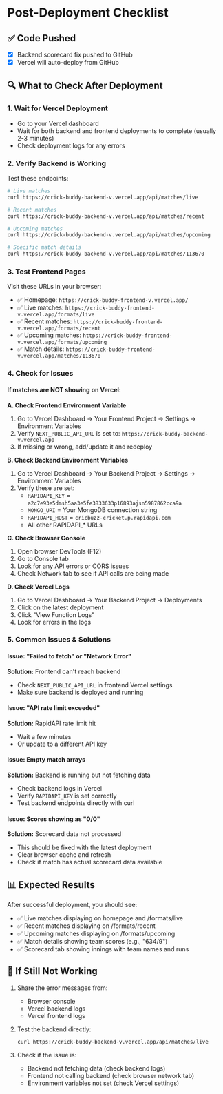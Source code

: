 # Post-Deployment Checklist

## ✅ Code Pushed
- [x] Backend scorecard fix pushed to GitHub
- [x] Vercel will auto-deploy from GitHub

## 🔍 What to Check After Deployment

### 1. Wait for Vercel Deployment
- Go to your Vercel dashboard
- Wait for both backend and frontend deployments to complete (usually 2-3 minutes)
- Check deployment logs for any errors

### 2. Verify Backend is Working
Test these endpoints:
```bash
# Live matches
curl https://crick-buddy-backend-v.vercel.app/api/matches/live

# Recent matches  
curl https://crick-buddy-backend-v.vercel.app/api/matches/recent

# Upcoming matches
curl https://crick-buddy-backend-v.vercel.app/api/matches/upcoming

# Specific match details
curl https://crick-buddy-backend-v.vercel.app/api/matches/113670
```

### 3. Test Frontend Pages
Visit these URLs in your browser:
- ✅ Homepage: `https://crick-buddy-frontend-v.vercel.app/`
- ✅ Live matches: `https://crick-buddy-frontend-v.vercel.app/formats/live`
- ✅ Recent matches: `https://crick-buddy-frontend-v.vercel.app/formats/recent`
- ✅ Upcoming matches: `https://crick-buddy-frontend-v.vercel.app/formats/upcoming`
- ✅ Match details: `https://crick-buddy-frontend-v.vercel.app/matches/113670`

### 4. Check for Issues

#### If matches are NOT showing on Vercel:

**A. Check Frontend Environment Variable**
1. Go to Vercel Dashboard → Your Frontend Project → Settings → Environment Variables
2. Verify `NEXT_PUBLIC_API_URL` is set to: `https://crick-buddy-backend-v.vercel.app`
3. If missing or wrong, add/update it and redeploy

**B. Check Backend Environment Variables**
1. Go to Vercel Dashboard → Your Backend Project → Settings → Environment Variables
2. Verify these are set:
   - `RAPIDAPI_KEY` = `a2c7e93e5dmsh5aa3e5fe3833633p16893ajsn5987862cca9a`
   - `MONGO_URI` = Your MongoDB connection string
   - `RAPIDAPI_HOST` = `cricbuzz-cricket.p.rapidapi.com`
   - All other RAPIDAPI_* URLs

**C. Check Browser Console**
1. Open browser DevTools (F12)
2. Go to Console tab
3. Look for any API errors or CORS issues
4. Check Network tab to see if API calls are being made

**D. Check Vercel Logs**
1. Go to Vercel Dashboard → Your Backend Project → Deployments
2. Click on the latest deployment
3. Click "View Function Logs"
4. Look for errors in the logs

### 5. Common Issues & Solutions

#### Issue: "Failed to fetch" or "Network Error"
**Solution:** Frontend can't reach backend
- Check `NEXT_PUBLIC_API_URL` in frontend Vercel settings
- Make sure backend is deployed and running

#### Issue: "API rate limit exceeded"
**Solution:** RapidAPI rate limit hit
- Wait a few minutes
- Or update to a different API key

#### Issue: Empty match arrays
**Solution:** Backend is running but not fetching data
- Check backend logs in Vercel
- Verify `RAPIDAPI_KEY` is set correctly
- Test backend endpoints directly with curl

#### Issue: Scores showing as "0/0"
**Solution:** Scorecard data not processed
- This should be fixed with the latest deployment
- Clear browser cache and refresh
- Check if match has actual scorecard data available

## 📊 Expected Results

After successful deployment, you should see:
- ✅ Live matches displaying on homepage and /formats/live
- ✅ Recent matches displaying on /formats/recent
- ✅ Upcoming matches displaying on /formats/upcoming
- ✅ Match details showing team scores (e.g., "634/9")
- ✅ Scorecard tab showing innings with team names and runs

## 🚨 If Still Not Working

1. Share the error messages from:
   - Browser console
   - Vercel backend logs
   - Vercel frontend logs

2. Test the backend directly:
   ```bash
   curl https://crick-buddy-backend-v.vercel.app/api/matches/live
   ```

3. Check if the issue is:
   - Backend not fetching data (check backend logs)
   - Frontend not calling backend (check browser network tab)
   - Environment variables not set (check Vercel settings)
